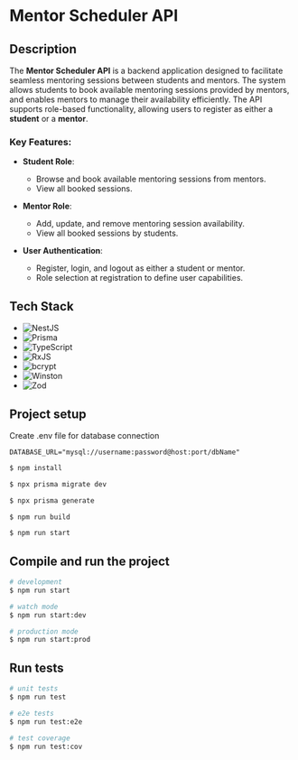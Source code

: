 # Mentor Scheduler API

## Description

The **Mentor Scheduler API** is a backend application designed to facilitate seamless mentoring sessions between students and mentors. The system allows students to book available mentoring sessions provided by mentors, and enables mentors to manage their availability efficiently. The API supports role-based functionality, allowing users to register as either a **student** or a **mentor**.

### Key Features:
- **Student Role**:
  - Browse and book available mentoring sessions from mentors.
  - View all booked sessions.

- **Mentor Role**:
  - Add, update, and remove mentoring session availability.
  - View all booked sessions by students.

- **User Authentication**:
  - Register, login, and logout as either a student or mentor.
  - Role selection at registration to define user capabilities.


## Tech Stack

- ![NestJS](https://img.shields.io/badge/-NestJS-E0234E?style=flat&logo=nestjs&logoColor=white)
- ![Prisma](https://img.shields.io/badge/-Prisma-2D3748?style=flat&logo=prisma&logoColor=white)
- ![TypeScript](https://img.shields.io/badge/-TypeScript-007ACC?style=flat&logo=typescript&logoColor=white)
- ![RxJS](https://img.shields.io/badge/-RxJS-B7178C?style=flat&logo=reactivex&logoColor=white)
- ![bcrypt](https://img.shields.io/badge/-bcrypt-0054A6?style=flat&logo=lock&logoColor=white)
- ![Winston](https://img.shields.io/badge/-Winston-333333?style=flat&logo=winston&logoColor=white)
- ![Zod](https://img.shields.io/badge/-Zod-3178C6?style=flat&logo=zod&logoColor=white)

## Project setup

Create .env file for database connection
```
DATABASE_URL="mysql://username:password@host:port/dbName"
```


```bash
$ npm install

$ npx prisma migrate dev

$ npx prisma generate

$ npm run build

$ npm run start
```

## Compile and run the project

```bash
# development
$ npm run start

# watch mode
$ npm run start:dev

# production mode
$ npm run start:prod
```

## Run tests

```bash
# unit tests
$ npm run test

# e2e tests
$ npm run test:e2e

# test coverage
$ npm run test:cov
```